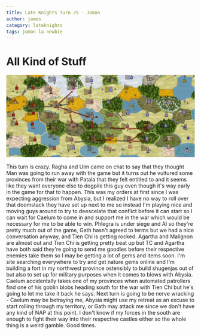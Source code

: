 ```yaml
---
title: Late Knights Turn 25 - Jomon
author: james
category: lateknights
tags: jomon la newbie
---
```


# All Kind of Stuff

![Orders](/assets/images/jomon_25001.jpg)

This turn is crazy. Ragha and Ulm came on chat to say that they thought Man was going to run away with the game but it turns out he vultured some provinces from their war with Patala that they felt entitled to and it seems like they want everyone else to dogpile this guy even though it's way early in the game for that to happen. This was my orders at first since I was expecting aggression from Abysia, but I realized I have no way to roll over that doomstack they have set up next to me so instead I'm playing nice and moving guys around to try to deescelate that conflict before it can start so I can wait for Caelum to come in and support me in the war which would be necessary for me to be able to win. Phlegra is under siege and AI so they're pretty much out of the game, Gath hasn't agreed to terms but we had a nice conversation anyway, and Tien Chi is getting rocked. Agartha and Malignon are almost out and Tien Chi is getting pretty beat up but TC and Agartha have both said they're going to send me goodies before their respective enemies take them so I may be getting a lot of gems and items soon. I'm site searching everywhere to try and get nature gems online and I'm building a fort in my northwest province ostensibly to build shugenjas out of but also to set up for military purposes when it comes to blows with Abysia. Caelum accidentally takes one of my provinces when automated patrollers find one of his goblin blobs heading south for the war with Tien Chi but he's going to let me take it back he says. Next turn is going to be nerve wracking - Caelum may be betraying me, Abysia might use my retreat as an excuse to start rolling through my territory, or Gath may attack me since we don't have any kind of NAP at this point. I don't know if my forces in the south are enough to fight their way into their respective castles either so the whole thing is a weird gamble. Good times.
